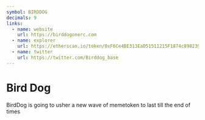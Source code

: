 ```yaml
---
symbol: BIRDDOG
decimals: 9
links:
  - name: website
    url: https://birddogonerc.com
  - name: explorer
    url: https://etherscan.io/token/0xF6Ce4BE313EaD51511215F1874c898239A331E37
  - name: twitter
    url: https://twitter.com/Birddog_base
---
```


# Bird Dog

BirdDog is going to usher a new wave of memetoken to last till the end of times

